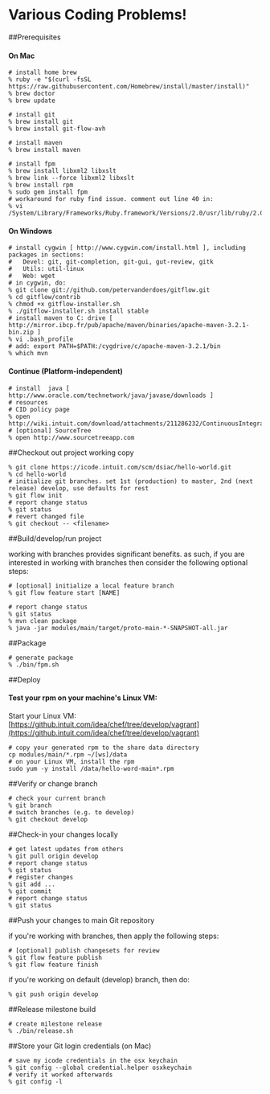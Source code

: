 # Various Coding Problems!

##Prerequisites

#### On Mac
```shell
# install home brew
% ruby -e "$(curl -fsSL https://raw.githubusercontent.com/Homebrew/install/master/install)"
% brew doctor
% brew update

# install git
% brew install git
% brew install git-flow-avh

# install maven
% brew install maven

# install fpm
% brew install libxml2 libxslt
% brew link --force libxml2 libxslt
% brew install rpm
% sudo gem install fpm
# workaround for ruby find issue. comment out line 40 in:
% vi /System/Library/Frameworks/Ruby.framework/Versions/2.0/usr/lib/ruby/2.0.0/find.rb
```

#### On Windows
```shell
# install cygwin [ http://www.cygwin.com/install.html ], including packages in sections:
# 	Devel: git, git-completion, git-gui, gut-review, gitk
#	Utils: util-linux
#	Web: wget
# in cygwin, do:
% git clone git://github.com/petervanderdoes/gitflow.git
% cd gitflow/contrib
% chmod +x gitflow-installer.sh
% ./gitflow-installer.sh install stable
# install maven to C: drive [ http://mirror.ibcp.fr/pub/apache/maven/binaries/apache-maven-3.2.1-bin.zip ]
% vi .bash_profile
# add: export PATH=$PATH:/cygdrive/c/apache-maven-3.2.1/bin
% which mvn
```

#### Continue (Platform-independent)
```shell
# install  java [ http://www.oracle.com/technetwork/java/javase/downloads ]
# resources
# CID policy page
% open http://wiki.intuit.com/download/attachments/211286232/ContinuousIntegrationandDeliveryPolicy.pdf
# [optional] SourceTree
% open http://www.sourcetreeapp.com
```

##Checkout out project working copy

```shell
% git clone https://icode.intuit.com/scm/dsiac/hello-world.git
% cd hello-world
# initialize git branches. set 1st (production) to master, 2nd (next release) develop, use defaults for rest
% git flow init
# report change status
% git status
# revert changed file
% git checkout -- <filename>
```

##Build/develop/run project

working with branches provides significant benefits. as such, if you are interested in working with branches then consider the following optional steps:

```shell
# [optional] initialize a local feature branch
% git flow feature start [NAME]
```

```shell
# report change status
% git status
% mvn clean package
% java -jar modules/main/target/proto-main-*-SNAPSHOT-all.jar
```

##Package

```shell
# generate package
% ./bin/fpm.sh
```

##Deploy

#### Test your rpm on your machine's Linux VM:
Start your Linux VM: [https://github.intuit.com/idea/chef/tree/develop/vagrant](https://github.intuit.com/idea/chef/tree/develop/vagrant)
```shell
# copy your generated rpm to the share data directory
cp modules/main/*.rpm ~/[ws]/data
# on your Linux VM, install the rpm
sudo yum -y install /data/hello-word-main*.rpm
```

##Verify or change branch

```shell
# check your current branch
% git branch
# switch branches (e.g. to develop)
% git checkout develop
```

##Check-in your changes locally

```shell
# get latest updates from others
% git pull origin develop
# report change status
% git status
# register changes
% git add ...
% git commit
# report change status
% git status
```

##Push your changes to main Git repository

if you're working with branches, then apply the following steps:

```shell
# [optional] publish changesets for review
% git flow feature publish
% git flow feature finish
```

if you're working on default (develop) branch, then do:

```shell
% git push origin develop
```

##Release milestone build
```shell
# create milestone release
% ./bin/release.sh
```

##Store your Git login credentials (on Mac)
```shell
# save my icode credentials in the osx keychain
% git config --global credential.helper osxkeychain
# verify it worked afterwards
% git config -l
```
